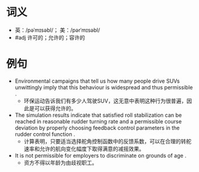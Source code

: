 # 词义
- 英：/pəˈmɪsəbl/； 美：/pərˈmɪsəbl/
- #adj 许可的；允许的；容许的
# 例句
- Environmental campaigns that tell us how many people drive SUVs unwittingly imply that this behaviour is widespread and thus permissible .
	- 环保运动告诉我们有多少人驾驶SUV，这无意中表明这种行为很普遍，因此是可以获得允许的。
- The simulation results indicate that satisfied roll stabilization can be reached in reasonable rudder turning rate and a permissible course deviation by properly choosing feedback control parameters in the rudder control function .
	- 计算表明，只要适当选择舵角控制函数中的反馈系数，可以在合理的转舵速率和允许的航向变化幅度下取得满意的减摇效果。
- It is not permissible for employers to discriminate on grounds of age .
	- 资方不得以年龄为由歧视职工。
